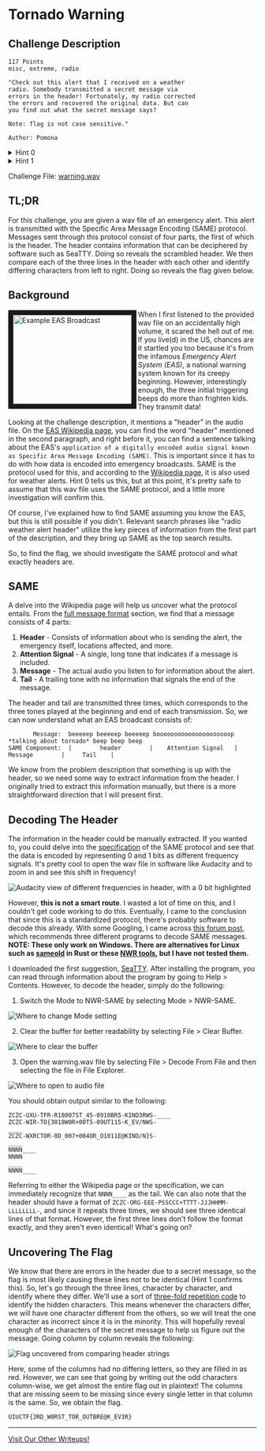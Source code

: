 # Tornado Warning

## Challenge Description
```
117 Points
misc, extreme, radio

"Check out this alert that I received on a weather
radio. Somebody transmitted a secret message via
errors in the header! Fortunately, my radio corrected
the errors and recovered the original data. But can
you find out what the secret message says?

Note: flag is not case sensitive."

Author: Pomona
```
<details>
  <summary>Hint 0</summary>
  The header is encoded with Specific Area Message Encoding.
</details>

<details>
  <summary>Hint 1</summary>
  The three buzzes are supposed to be identical, but in this challenge, they are different due to errors.
</details>

Challenge File: [warning.wav](warning.wav)

## TL;DR

For this challenge, you are given a wav file of an emergency alert.  This alert is transmitted with the Specific Area Message Encoding (SAME) protocol.  Messages sent through this protocol consist of four parts, the first of which is the header.  The header contains information that can be deciphered by software such as SeaTTY.  Doing so reveals the scrambled header.  We then compare each of the three lines in the header with each other and identify differing characters from left to right.  Doing so reveals the flag given below.

## Background

<a href="http://www.youtube.com/watch?feature=player_embedded&v=rF4BCMs-8BE" target="_blank">
  <img align="left" src="http://img.youtube.com/vi/rF4BCMs-8BE/0.jpg" alt="Example EAS Broadcast" width="240" height="180" border="10" />
</a>

When I first listened to the provided wav file on an accidentally high volume, it scared the hell out of me.  If you live(d) in the US, chances are it startled you too because it's from the infamous _Emergency Alert System (EAS)_, a national warning system known for its creepy beginning.  However, interestingly enough, the three initial triggering beeps do more than frighten kids.  They transmit data!

Looking at the challenge description, it mentions a "header" in the audio file.  On the [EAS Wikipedia page](https://en.wikipedia.org/wiki/Emergency_Alert_System), you can find the word "header" mentioned in the second paragraph, and right before it, you can find a sentence talking about the EAS's `application of a digitally encoded audio signal known as Specific Area Message Encoding (SAME)`.  This is important since it has to do with how data is encoded into emergency broadcasts.  SAME is the protocol used for this, and according to the [Wikipedia page](https://en.wikipedia.org/wiki/Specific_Area_Message_Encoding), it is also used for weather alerts.  Hint 0 tells us this, but at this point, it's pretty safe to assume that this wav file uses the SAME protocol, and a little more investigation will confirm this.

Of course, I've explained how to find SAME assuming you know the EAS, but this is still possible if you didn't.  Relevant search phrases like "radio weather alert header" utilize the key pieces of information from the first part of the description, and they bring up SAME as the top search results.

So, to find the flag, we should investigate the SAME protocol and what exactly headers are.

## SAME

A delve into the Wikipedia page will help us uncover what the protocol entails.  From the [full message format](https://en.wikipedia.org/wiki/Specific_Area_Message_Encoding#Full_message_format) section, we find that a message consists of 4 parts:
  1. **Header** - Consists of information about who is sending the alert, the emergency itself, locations affected, and more.
  2. **Attention Signal** - A single, long tone that indicates if a message is included.
  3. **Message** - The actual audio you listen to for information about the alert.
  4. **Tail** - A trailing tone with no information that signals the end of the message.

The header and tail are transmitted three times, which corresponds to the three tones played at the beginning and end of each transmission.  So, we can now understand what an EAS broadcast consists of:
```
       Message:  beeeeep beeeeep beeeeep booooooooooooooooooooop *talking about tornado* beep beep beep
SAME Component:  |        header        |    Attention Signal   |        Message        |     Tail    |
```

We know from the problem description that something is up with the header, so we need some way to extract information from the header.  I originally tried to extract this information manually, but there is a more straightforward direction that I will present first.

## Decoding The Header

The information in the header could be manually extracted.  If you wanted to, you could delve into the [specification](https://www.nws.noaa.gov/directives/sym/pd01017012curr.pdf) of the SAME protocol and see that the data is encoded by representing 0 and 1 bits as different frequency signals.  It's pretty cool to open the wav file in software like Audacity and to zoom in and see this shift in frequency!

![Audacity view of different frequencies in header, with a 0 bit highlighted](images/audacity_view.png)

However, **this is not a smart route**.  I wasted a lot of time on this, and I couldn't get code working to do this.  Eventually, I came to the conclusion that since this is a standardized protocol, there's probably software to decode this already.  With some Googling, I came across [this forum post](http://forums.radioreference.com/threads/same-decoding.271140/post-2210417), which recommends three different programs to decode SAME messages.  **NOTE:  These only work on Windows.  There are alternatives for Linux such as [sameold](https://github.com/cbs228/sameold) in Rust or these [NWR tools](https://github.com/ghewgill/nwr), but I have not tested them.**

I downloaded the first suggestion, [SeaTTY](http://www.dxsoft.com/en/products/seatty/).  After installing the program, you can read through information about the program by going to Help > Contents.  However, to decode the header, simply do the following:
  1.  Switch the Mode to NWR-SAME by selecting Mode > NWR-SAME.

![Where to change Mode setting](images/seatty1_mode.png)

  2.  Clear the buffer for better readability by selecting File > Clear Buffer.

![Where to clear the buffer](images/seatty2_buffer.png)

  3.  Open the warning.wav file by selecting File > Decode From File and then selecting the file in File Explorer.

![Where to open to audio file](images/seatty3_decode.png)

You should obtain output similar to the following:
```
ZCZC-UXU-TFR-R18007ST_45-0910BR5-KIND3RWS-____
ZCZC-WIR-TO{3018W0R+00T5-09UT115-K_EV/NWS-
____
ZCZC-WXRCTOR-0D_007+004OR_O1011E@KIND/N}S-
____
NNNN____
NNNN
____
NNNN____
```
Referring to either the Wikipedia page or the specification, we can immediately recognize that `NNNN____` as the tail.  We can also note that the header should have a format of `ZCZC-ORG-EEE-PSSCCC+TTTT-JJJHHMM-LLLLLLLL-`, and since it repeats three times, we should see three identical lines of that format.  However, the first three lines don't follow the format exactly, and they aren't even identical!  What's going on?

## Uncovering The Flag

We know that there are errors in the header due to a secret message, so the flag is most likely causing these lines not to be identical (Hint 1 confirms this).  So, let's go through the three lines, character by character, and identify where they differ.  We'll use a sort of [three-fold repetition code](https://en.wikipedia.org/wiki/Error_correction_code#Method) to identify the hidden characters.  This means whenever the characters differ, we will have one character different from the others, so we will treat the one character as incorrect since it is in the minority.  This will hopefully reveal enough of the characters of the secret message to help us figure out the message.  Going column by column reveals the following:

![Flag uncovered from comparing header strings](images/flag_found.png)

Here, some of the columns had no differing letters, so they are filled in as red.  However, we can see that going by writing out the odd characters column-wise, we get almost the entire flag out in plaintext!  The columns that are missing seem to be missing since every single letter in that column is the same.  So, we obtain the flag.

```
UIUCTF{3RD_W0RST_TOR_OUTBRE@K_EV3R}
```

---
[Visit Our Other Writeups!](../..)
